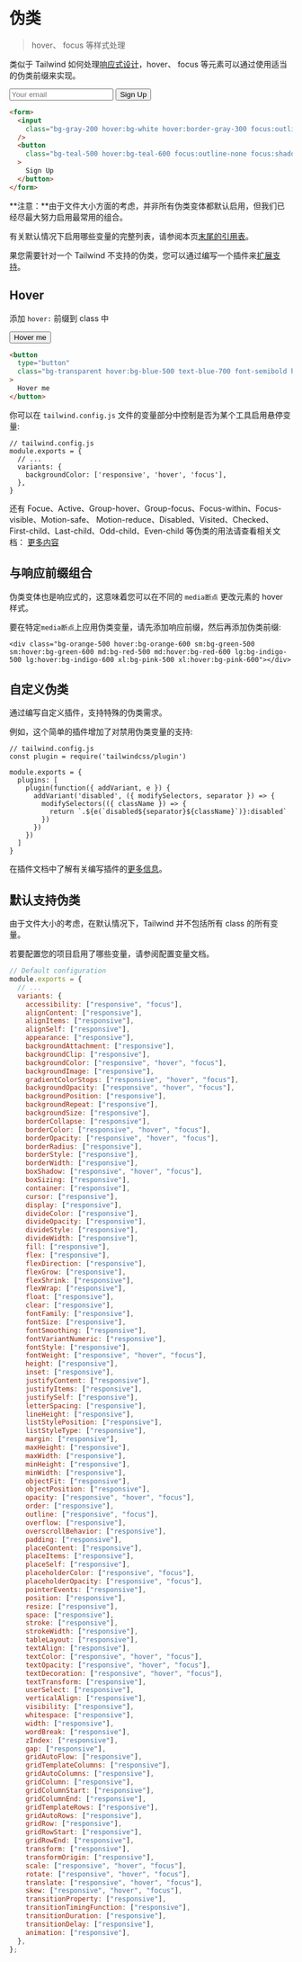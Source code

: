# 伪类

> hover、 focus 等样式处理

类似于 Tailwind 如何处理[响应式设计](./responsive-design)，hover、 focus 等元素可以通过使用适当的伪类前缀来实现。

  <form class="flex w-full max-w-sm mx-auto">
    <input class="flex-1 bg-gray-200 hover:bg-white hover:border-gray-300 focus:outline-none focus:bg-white focus:shadow-outline focus:border-gray-300 appearance-none border border-transparent rounded w-full py-2 px-4 text-gray-700 leading-tight " type="email" placeholder="Your email">
    <button class="ml-4 flex-shrink-0 bg-teal-500 hover:bg-teal-600 focus:outline-none focus:shadow-outline text-white font-bold py-2 px-4 rounded" type="button">
      Sign Up
    </button>
  </form>

```html
<form>
  <input
    class="bg-gray-200 hover:bg-white hover:border-gray-300 focus:outline-none focus:bg-white focus:shadow-outline focus:border-gray-300 ..."
  />
  <button
    class="bg-teal-500 hover:bg-teal-600 focus:outline-none focus:shadow-outline ..."
  >
    Sign Up
  </button>
</form>
```

**注意：**由于文件大小方面的考虑，并非所有伪类变体都默认启用，但我们已经尽最大努力启用最常用的组合。

有关默认情况下启用哪些变量的完整列表，请参阅本页[末尾的引用表](https://tailwindcss.com/docs/pseudo-class-variants#default-variants-reference)。

果您需要针对一个 Tailwind 不支持的伪类，您可以通过编写一个插件来[扩展支持](https://tailwindcss.com/docs/pseudo-class-variants#creating-custom-variants)。

## Hover

添加 `hover:` 前缀到 class 中

<button type="button" class="bg-transparent hover:bg-blue-500 text-blue-700 font-semibold hover:text-white py-2 px-4 border border-blue-500 hover:border-transparent rounded focus:outline-none focus:shadow-outline">
    Hover me
  </button>

```html
<button
  type="button"
  class="bg-transparent hover:bg-blue-500 text-blue-700 font-semibold hover:text-white py-2 px-4 border border-blue-500 hover:border-transparent rounded focus:outline-none focus:shadow-outline"
>
  Hover me
</button>
```

你可以在 `tailwind.config.js` 文件的变量部分中控制是否为某个工具启用悬停变量:

```
// tailwind.config.js
module.exports = {
  // ...
  variants: {
    backgroundColor: ['responsive', 'hover', 'focus'],
  },
}
```

还有 Focue、Active、Group-hover、Group-focus、Focus-within、Focus-visible、Motion-safe、
Motion-reduce、Disabled、Visited、Checked、First-child、Last-child、Odd-child、Even-child 等伪类的用法请查看相关文档： [更多内容](https://tailwindcss.com/docs/pseudo-class-variants#focus)

## 与响应前缀组合

伪类变体也是响应式的，这意味着您可以在不同的 `media断点` 更改元素的 hover 样式。

要在特定`media断点`上应用伪类变量，请先添加响应前缀，然后再添加伪类前缀:

```
<div class="bg-orange-500 hover:bg-orange-600 sm:bg-green-500 sm:hover:bg-green-600 md:bg-red-500 md:hover:bg-red-600 lg:bg-indigo-500 lg:hover:bg-indigo-600 xl:bg-pink-500 xl:hover:bg-pink-600"></div>
```

## 自定义伪类

通过编写自定义插件，支持特殊的伪类需求。

例如，这个简单的插件增加了对禁用伪类变量的支持:

```
// tailwind.config.js
const plugin = require('tailwindcss/plugin')

module.exports = {
  plugins: [
    plugin(function({ addVariant, e }) {
      addVariant('disabled', ({ modifySelectors, separator }) => {
        modifySelectors(({ className }) => {
          return `.${e(`disabled${separator}${className}`)}:disabled`
        })
      })
    })
  ]
}
```

在插件文档中了解有关编写插件的[更多信息](https://tailwindcss.com/docs/plugins#adding-variants)。

## 默认支持伪类

由于文件大小的考虑，在默认情况下，Tailwind 并不包括所有 class 的所有变量。

若要配置您的项目启用了哪些变量，请参阅配置变量文档。

```js
// Default configuration
module.exports = {
  // ...
  variants: {
    accessibility: ["responsive", "focus"],
    alignContent: ["responsive"],
    alignItems: ["responsive"],
    alignSelf: ["responsive"],
    appearance: ["responsive"],
    backgroundAttachment: ["responsive"],
    backgroundClip: ["responsive"],
    backgroundColor: ["responsive", "hover", "focus"],
    backgroundImage: ["responsive"],
    gradientColorStops: ["responsive", "hover", "focus"],
    backgroundOpacity: ["responsive", "hover", "focus"],
    backgroundPosition: ["responsive"],
    backgroundRepeat: ["responsive"],
    backgroundSize: ["responsive"],
    borderCollapse: ["responsive"],
    borderColor: ["responsive", "hover", "focus"],
    borderOpacity: ["responsive", "hover", "focus"],
    borderRadius: ["responsive"],
    borderStyle: ["responsive"],
    borderWidth: ["responsive"],
    boxShadow: ["responsive", "hover", "focus"],
    boxSizing: ["responsive"],
    container: ["responsive"],
    cursor: ["responsive"],
    display: ["responsive"],
    divideColor: ["responsive"],
    divideOpacity: ["responsive"],
    divideStyle: ["responsive"],
    divideWidth: ["responsive"],
    fill: ["responsive"],
    flex: ["responsive"],
    flexDirection: ["responsive"],
    flexGrow: ["responsive"],
    flexShrink: ["responsive"],
    flexWrap: ["responsive"],
    float: ["responsive"],
    clear: ["responsive"],
    fontFamily: ["responsive"],
    fontSize: ["responsive"],
    fontSmoothing: ["responsive"],
    fontVariantNumeric: ["responsive"],
    fontStyle: ["responsive"],
    fontWeight: ["responsive", "hover", "focus"],
    height: ["responsive"],
    inset: ["responsive"],
    justifyContent: ["responsive"],
    justifyItems: ["responsive"],
    justifySelf: ["responsive"],
    letterSpacing: ["responsive"],
    lineHeight: ["responsive"],
    listStylePosition: ["responsive"],
    listStyleType: ["responsive"],
    margin: ["responsive"],
    maxHeight: ["responsive"],
    maxWidth: ["responsive"],
    minHeight: ["responsive"],
    minWidth: ["responsive"],
    objectFit: ["responsive"],
    objectPosition: ["responsive"],
    opacity: ["responsive", "hover", "focus"],
    order: ["responsive"],
    outline: ["responsive", "focus"],
    overflow: ["responsive"],
    overscrollBehavior: ["responsive"],
    padding: ["responsive"],
    placeContent: ["responsive"],
    placeItems: ["responsive"],
    placeSelf: ["responsive"],
    placeholderColor: ["responsive", "focus"],
    placeholderOpacity: ["responsive", "focus"],
    pointerEvents: ["responsive"],
    position: ["responsive"],
    resize: ["responsive"],
    space: ["responsive"],
    stroke: ["responsive"],
    strokeWidth: ["responsive"],
    tableLayout: ["responsive"],
    textAlign: ["responsive"],
    textColor: ["responsive", "hover", "focus"],
    textOpacity: ["responsive", "hover", "focus"],
    textDecoration: ["responsive", "hover", "focus"],
    textTransform: ["responsive"],
    userSelect: ["responsive"],
    verticalAlign: ["responsive"],
    visibility: ["responsive"],
    whitespace: ["responsive"],
    width: ["responsive"],
    wordBreak: ["responsive"],
    zIndex: ["responsive"],
    gap: ["responsive"],
    gridAutoFlow: ["responsive"],
    gridTemplateColumns: ["responsive"],
    gridAutoColumns: ["responsive"],
    gridColumn: ["responsive"],
    gridColumnStart: ["responsive"],
    gridColumnEnd: ["responsive"],
    gridTemplateRows: ["responsive"],
    gridAutoRows: ["responsive"],
    gridRow: ["responsive"],
    gridRowStart: ["responsive"],
    gridRowEnd: ["responsive"],
    transform: ["responsive"],
    transformOrigin: ["responsive"],
    scale: ["responsive", "hover", "focus"],
    rotate: ["responsive", "hover", "focus"],
    translate: ["responsive", "hover", "focus"],
    skew: ["responsive", "hover", "focus"],
    transitionProperty: ["responsive"],
    transitionTimingFunction: ["responsive"],
    transitionDuration: ["responsive"],
    transitionDelay: ["responsive"],
    animation: ["responsive"],
  },
};
```

